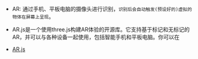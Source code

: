 * AR: 通过手机、平板电脑的摄像头进行识别，`识别后会自动触发(预设好的)虚拟的物体在屏幕上呈现`。

* AR.js是一个使用three.js构建AR体验的开源库。它支持基于标记和无标记的AR，并可以与各种设备一起使用，包括智能手机和平板电脑。你可以在
* [AR.js]("https://ar-js-org.github.io/AR.js-Docs/")




